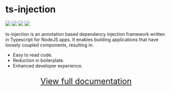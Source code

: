 # ts-injection

<a href="https://www.npmjs.com/package/ts-injection"><img src="https://img.shields.io/npm/v/ts-injection.svg"></a>
<a href="https://bundlephobia.com/result?p=ts-injection"><img src="https://img.shields.io/bundlephobia/minzip/ts-injection.svg"/></a>
<img src="https://img.shields.io/badge/license-MIT-blue.svg">
<img src="https://img.shields.io/badge/PRs-welcome-brightgreen.svg" />

ts-injection is an annotation based dependency injection framework written in Typescript for NodeJS apps. It enables building
applications that have loosely coupled components, resulting in:

- Easy to read code.
- Reduction in boilerplate.
- Enhanced developer experience.

<a href="https://burketyler.github.io/ts-injection/docs/usage"><p align="center" style="font-size: 25px">View full documentation</p></a>
